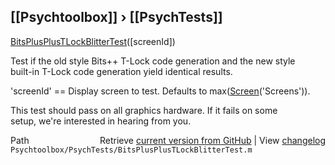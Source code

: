 ## [[Psychtoolbox]] &#8250; [[PsychTests]]

[BitsPlusPlusTLockBlitterTest](BitsPlusPlusTLockBlitterTest)([screenId])  
  
Test if the old style Bits++ T-Lock code generation and the new style  
built-in T-Lock code generation yield identical results.  
  
'screenId' == Display screen to test. Defaults to max([Screen](Screen)('Screens')).  
  
This test should pass on all graphics hardware. If it fails on some  
setup, we're interested in hearing from you.  
  




<div class="code_header" style="text-align:right;">
  <span style="float:left;">Path&nbsp;&nbsp;</span> <span class="counter">Retrieve <a href=
  "https://raw.github.com/Psychtoolbox-3/Psychtoolbox-3/beta/Psychtoolbox/PsychTests/BitsPlusPlusTLockBlitterTest.m">current version from GitHub</a> | View <a href=
  "https://github.com/Psychtoolbox-3/Psychtoolbox-3/commits/beta/Psychtoolbox/PsychTests/BitsPlusPlusTLockBlitterTest.m">changelog</a></span>
</div>
<div class="code">
  <code>Psychtoolbox/PsychTests/BitsPlusPlusTLockBlitterTest.m</code>
</div>

